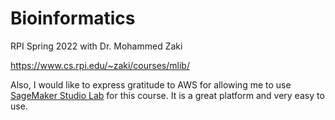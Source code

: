 # Bioinformatics
RPI Spring 2022 with Dr. Mohammed Zaki

https://www.cs.rpi.edu/~zaki/courses/mlib/


Also, I would like to express gratitude to AWS for allowing me to use [SageMaker Studio Lab](https://studiolab.sagemaker.aws/) for this course. It is a great platform and very easy to use.
